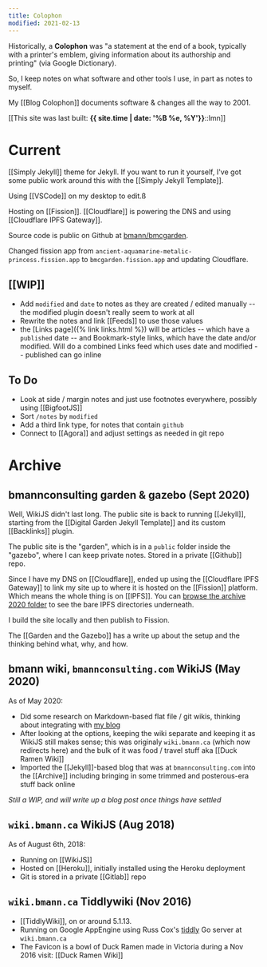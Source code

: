 ```yaml
---
title: Colophon
modified: 2021-02-13
---
```


Historically, a **Colophon** was "a statement at the end of a book, typically with a printer's emblem, giving information about its authorship and printing" (via Google Dictionary).

So, I keep notes on what software and other tools I use, in part as notes to myself.

My [[Blog Colophon]] documents software & changes all the way to 2001.

[[This site was last built: <strong>{{ site.time | date: '%B %e, %Y'}}</strong>::lmn]]
# Current

[[Simply Jekyll]] theme for Jekyll. If you want to run it yourself, I've got some public work around this with the [[Simply Jekyll Template]].

Using [[VSCode]] on my desktop to edit.ß

Hosting on [[Fission]]. [[Cloudflare]] is powering the DNS and using [[Cloudflare IPFS Gateway]].

Source code is public on Github at [bmann/bmcgarden](https://github.com/bmann/bmcgarden).

Changed fission app from `ancient-aquamarine-metalic-princess.fission.app` to `bmcgarden.fission.app` and updating Cloudflare.

## [[WIP]]

* Add `modified` and `date` to notes as they are created / edited manually -- the modified plugin doesn't really seem to work at all
* Rewrite the notes and link [[Feeds]] to use those values
* the [Links page]({% link links.html %}) will be articles -- which have a `published` date -- and Bookmark-style links, which have the date and/or modified. Will do a combined Links feed which uses date and modified -- published can go inline

## To Do

* Look at side / margin notes and just use footnotes everywhere, possibly using [[BigfootJS]]
* Sort `/notes` by `modified`
* Add a third link type, for notes that contain `github`
* Connect to [[Agora]] and adjust settings as needed in git repo

# Archive

## bmannconsulting garden & gazebo (Sept 2020)

Well, WikiJS didn't last long. The public site is back to running [[Jekyll]], starting from the [[Digital Garden Jekyll Template]] and its custom [[Backlinks]] plugin. 

The public site is the "garden", which is in a `public` folder inside the "gazebo", where I can keep private notes. Stored in a private [[Github]] repo.

Since I have my DNS on [[Cloudflare]], ended up using the [[Cloudflare IPFS Gateway]] to link my site up to where it is hosted on the [[Fission]] platform. Which means the whole thing is on [[IPFS]]. You can [browse the archive 2020 folder](https://bmannconsulting.com/archive/2020/) to see the bare IPFS directories underneath.

I build the site locally and then publish to Fission.

The [[Garden and the Gazebo]] has a write up about the setup and the thinking behind what, why, and how.

## bmann wiki, `bmannconsulting.com` WikiJS (May 2020)

As of May 2020:

- Did some research on Markdown-based flat file / git wikis, thinking about integrating with [my blog](https://blog.bmannconsulting.com)
- After looking at the options, keeping the wiki separate and keeping it as WikiJS still makes sense; this was originaly `wiki.bmann.ca` (which now redirects here) and the bulk of it was food / travel stuff aka [[Duck Ramen Wiki]]
- Imported the [[Jekyll]]-based blog that was at `bmannconsulting.com` into the [[Archive]] including bringing in some trimmed and posterous-era stuff back online

_Still a WIP, and will write up a blog post once things have settled_

## `wiki.bmann.ca` WikiJS (Aug 2018)

As of August 6th, 2018:

- Running on [[WikiJS]]
- Hosted on [[Heroku]], initially installed using the Heroku deployment
- Git is stored in a private [[Gitlab]] repo

## `wiki.bmann.ca` Tiddlywiki (Nov 2016)

- [[TiddlyWiki]], on or around 5.1.13.
- Running on Google AppEngine using Russ Cox's [tiddly](https://github.com/rsc/tiddly) Go server at `wiki.bmann.ca`
- The Favicon is a bowl of Duck Ramen made in Victoria during a Nov 2016 visit: [[Duck Ramen Wiki]]




